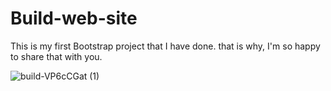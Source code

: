 # Build-web-site
This is my first Bootstrap project that I have done.
that is why, I'm so happy to share that with you.

![build-VP6cCGat (1)](https://github.com/evliyademiray/Build-web-site/assets/139562305/f73b1a83-e6a9-4246-b595-a95d61b32591)
